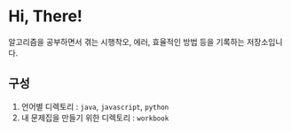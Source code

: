 # Hi, There!
알고리즘을 공부하면서 겪는 시행착오, 에러, 효율적인 방법 등을 기록하는 저장소입니다.

## 구성
1. 언어별 디렉토리 : `java`, `javascript`, `python`
2. 내 문제집을 만들기 위한 디렉토리 : `workbook`